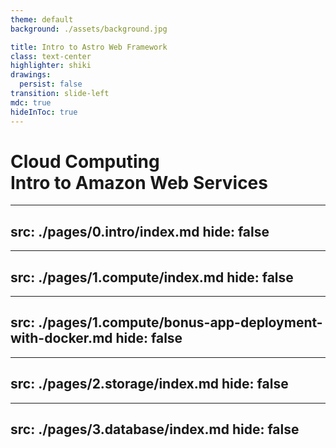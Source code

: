 ```yaml
---
theme: default
background: ./assets/background.jpg

title: Intro to Astro Web Framework
class: text-center
highlighter: shiki
drawings:
  persist: false
transition: slide-left
mdc: true
hideInToc: true
---
```


# Cloud Computing <br /> Intro to Amazon Web Services

---
src: ./pages/0.intro/index.md
hide: false
---

---
src: ./pages/1.compute/index.md
hide: false
---

---
src: ./pages/1.compute/bonus-app-deployment-with-docker.md
hide: false
---

---
src: ./pages/2.storage/index.md
hide: false
---

---
src: ./pages/3.database/index.md
hide: false
---